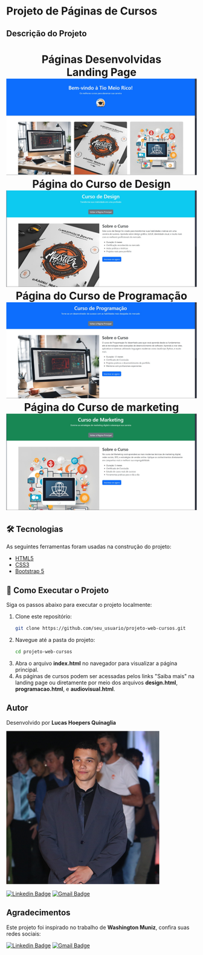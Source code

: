 # Projeto de Páginas de Cursos

## Descrição do Projeto

<p align="center"></p>
<h1 align="center">
    Páginas Desenvolvidas
    <br>
    Landing Page
    <br>
    <img alt="Landing Page" title="Landing Page" src="./Landing-page/images/landingPage.jpeg" />
    <br>
    Página do Curso de Design
    <br>
    <img alt="Design" title="Design" src="./Landing-page/images/design.jpeg" />
    <br>
    Página do Curso de Programação
    <br>
    <img alt="Programação" title="Programação" src="./Landing-page/images/programacao.jpeg" />
    <br>
    Página do Curso de marketing
    <br>
    <img alt="Marketing" title="Marketing" src="./Landing-page/images/marketing.jpeg" />
</h1>

## 🛠 Tecnologias

As seguintes ferramentas foram usadas na construção do projeto:

- [HTML5](https://developer.mozilla.org/pt-BR/docs/Web/HTML)
- [CSS3](https://developer.mozilla.org/pt-BR/docs/Web/CSS)
- [Bootstrap 5](https://getbootstrap.com/)

## 🚀 Como Executar o Projeto

Siga os passos abaixo para executar o projeto localmente:

1. Clone este repositório:
    ```bash
    git clone https://github.com/seu_usuario/projeto-web-cursos.git
    ```
2. Navegue até a pasta do projeto:
    ```bash
    cd projeto-web-cursos
    ```
3. Abra o arquivo **index.html** no navegador para visualizar a página principal.
4. As páginas de cursos podem ser acessadas pelos links "Saiba mais" na landing page ou diretamente por meio dos arquivos **design.html**, **programacao.html**, e **audiovisual.html**.

## Autor

Desenvolvido por **Lucas Hoepers Quinaglia**

![Lucas Hoepers Quinaglia](./Landing-page/images/me.png)

[![Linkedin Badge](https://img.shields.io/badge/-Lucas-blue?style=flat-square&logo=Linkedin&logoColor=white&link=https://www.linkedin.com/in/lucas-hoepers-quinaglia-365b93238/)](https://www.linkedin.com/in/lucas-hoepers-quinaglia-365b93238/)
[![Gmail Badge](https://img.shields.io/badge/-lucas.hoepers.quinaglia@gmail.com-c14438?style=flat-square&logo=Gmail&logoColor=white&link=mailto:lucas.hoepers.quinaglia@gmail.com)](mailto:lucas.hoepers.quinaglia@gmail.com)

## Agradecimentos

Este projeto foi inspirado no trabalho de **Washington Muniz**, confira suas redes sociais:

[![Linkedin Badge](https://img.shields.io/badge/-Washington-blue?style=flat-square&logo=Linkedin&logoColor=white&link=https://www.linkedin.com/in/juniorwmr/)](https://www.linkedin.com/in/juniorwmr/)
[![Gmail Badge](https://img.shields.io/badge/-juniorwmr@gmail.com-c14438?style=flat-square&logo=Gmail&logoColor=white&link=mailto:juniorwmr@gmail.com)](mailto:juniorwmr@gmail.com)
